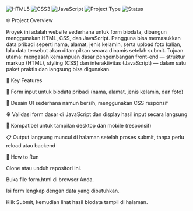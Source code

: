 ![HTML5](https://img.shields.io/badge/Language-HTML5-orange?logo=html5) ![CSS3](https://img.shields.io/badge/Style-CSS3-blue?logo=css3) ![JavaScript](https://img.shields.io/badge/Logic-JavaScript-yellow?logo=javascript) ![Project Type](https://img.shields.io/badge/Project-Website-green) ![Status](https://img.shields.io/badge/Project_Status-Completed-brightgreen)

🌐 Project Overview

Proyek ini adalah website sederhana untuk form biodata, dibangun menggunakan HTML, CSS, dan JavaScript. Pengguna bisa memasukkan data pribadi seperti nama, alamat, jenis kelamin, serta upload foto kalian, lalu data tersebut akan ditampilkan secara dinamis setelah submit.
Tujuan utama: mengasah kemampuan dasar pengembangan front-end — struktur markup (HTML), styling (CSS) dan interaktivitas (JavaScript) — dalam satu paket praktis dan langsung bisa digunakan.

🧩 Key Features

📝 Form input untuk biodata pribadi (nama, alamat, jenis kelamin, dan foto)

🎨 Desain UI sederhana namun bersih, menggunakan CSS responsif

⚙️ Validasi form dasar di JavaScript dan display hasil input secara langsung

📱 Kompatibel untuk tampilan desktop dan mobile (responsif)

📋 Output langsung muncul di halaman setelah proses submit, tanpa perlu reload atau backend


🚀 How to Run

Clone atau unduh repositori ini.

Buka file form.html di browser Anda.

Isi form lengkap dengan data yang dibutuhkan.

Klik Submit, kemudian lihat hasil biodata tampil di halaman.
